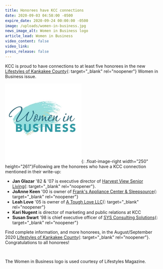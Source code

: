 ```yaml
---
title: Honorees have KCC connections
date: 2020-09-03 04:58:00 -0500
expire_date: 2020-09-24 00:00:00 -0500
image: /uploads/women-in-business.jpg
news_image_alt: Women in Business logo
article_lead: Women in Business
video_content: false
video_link:
press_release: false
---
```


KCC is proud to have connections to at least five honorees in the new [Lifestyles of Kankakee County](https://www.daily-journal.com/lifestyles/){: target="_blank" rel="noopener"} Women in Business issue.

![](/uploads/women-in-business250x261.jpg){: .float-image-right width="250" height="261"}Following are the honorees who have a KCC connection mentioned in their write-up:

* **Jan Glazar** '82 & '07 is executive director of [Harvest View Senior Living](https://www.harvestviewliving.com/){: target="_blank" rel="noopener"}.
* **JoAnne Keen**&nbsp;'00 is owner of [Frank's Appliance Center & Sleepsource](https://www.franksappliancecenter.com/){: target="_blank" rel="noopener"}
* **Leah Love** '05 is owner of [A Tough Love LLC](https://www.facebook.com/atoughlovellc/){: target="_blank" rel="noopener"}
* **Kari Nugent** is director of marketing and public relations at KCC
* **Susan Swart** '98 is chief executive officer of [SYS Consulting Solutions](https://www.sysconsultingsolutions.com/){: target="_blank" rel="noopener"}

Find complete information, and more honorees, in the August/September 2020 [Lifestyles of Kankakee County](https://www.daily-journal.com/lifestyles/){: target="_blank" rel="noopener"}. Congratulations to all honorees\!

&nbsp;

The Women in Business logo is used courtesy of Lifestyles Magazine.